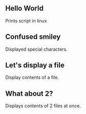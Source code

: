 ## Hello World
Prints script in linux

## Confused smiley
Displayed special characters.
## Let's display a file
Display contents of a file.
## What about 2?
Displays contents of 2 files at once.